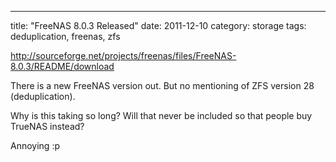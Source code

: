 ---
title: "FreeNAS 8.0.3 Released"
date: 2011-12-10
category: storage
tags: deduplication, freenas, zfs

http://sourceforge.net/projects/freenas/files/FreeNAS-8.0.3/README/download

There is a new FreeNAS version out. But no mentioning of ZFS version 28 (deduplication).

Why is this taking so long? Will that never be included so that people buy TrueNAS instead?

Annoying :p
